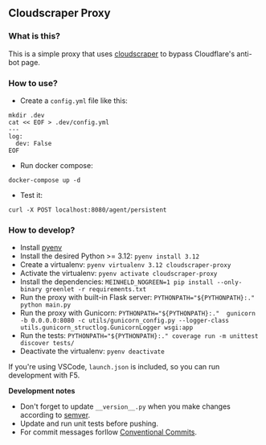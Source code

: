 ## Cloudscraper Proxy

### What is this?

This is a simple proxy that uses [cloudscraper](https://github.com/venomous/cloudscraper) to bypass Cloudflare's anti-bot page.

### How to use?

* Create a `config.yml` file like this:
```
mkdir .dev
cat << EOF > .dev/config.yml
---
log:
  dev: False
EOF
```
* Run docker compose:
```
docker-compose up -d
```
* Test it:
```
curl -X POST localhost:8080/agent/persistent
```

### How to develop?

* Install [pyenv](https://github.com/pyenv/pyenv#installation)
* Install the desired Python >= 3.12: `pyenv install 3.12` 
* Create a virtualenv: `pyenv virtualenv 3.12 cloudscraper-proxy`
* Activate the virtualenv: `pyenv activate cloudscraper-proxy`
* Install the dependencies: `MEINHELD_NOGREEN=1 pip install --only-binary greenlet -r requirements.txt`
* Run the proxy with built-in Flask server: `PYTHONPATH="${PYTHONPATH}:." python main.py`
* Run the proxy with Gunicorn: `PYTHONPATH="${PYTHONPATH}:."  gunicorn -b 0.0.0.0:8080 -c utils/gunicorn_config.py --logger-class utils.gunicorn_structlog.GunicornLogger wsgi:app`
* Run the tests: `PYTHONPATH="${PYTHONPATH}:." coverage run -m unittest discover tests/`
* Deactivate the virtualenv: `pyenv deactivate`

If you're using VSCode, `launch.json` is included, so you can run development with F5.

**Development notes**

* Don't forget to update `__version__.py` when you make changes according to [semver](https://semver.org/).
* Update and run unit tests before pushing.
* For commit messages forllow [Conventional Commits](https://www.conventionalcommits.org/en/v1.0.0/).
